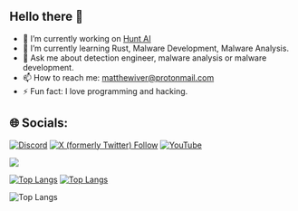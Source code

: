 ## Hello there 👋

- 🔭 I’m currently working on [Hunt AI](https://github.com/Infinit3i/hunt-ai)
- 🌱 I’m currently learning Rust, Malware Development, Malware Analysis.
- 💬 Ask me about detection engineer, malware analysis or malware development.
- 📫 How to reach me: matthewiver@protonmail.com
- ⚡ Fun fact: I love programming and hacking.

## 🌐 Socials:
[![Discord](https://img.shields.io/badge/Discord-%237289DA.svg?logo=discord&logoColor=white)](https://discord.gg/rzSTrk39yE) [![X (formerly Twitter) Follow](https://img.shields.io/twitter/follow/infinit3i)](https://x.com/infinit3i)
 [![YouTube](https://img.shields.io/badge/YouTube-%23FF0000.svg?logo=YouTube&logoColor=white)](https://www.youtube.com/@infinit3i) 

<a>
  <img align="center" src="https://github-readme-stats.vercel.app/api?username=infinit3i&theme=dracula&show_icons=true" />
</a>

[![Top Langs](https://github-readme-stats.vercel.app/api/top-langs/?username=infinit3i&hide_progress=true&theme=dracula)](https://github.com/anuraghazra/github-readme-stats)
[![Top Langs](https://github-readme-stats.vercel.app/api/top-langs/?username=anuraghazra&hide_progress=true)](https://github.com/anuraghazra/github-readme-stats)


![Top Langs](https://github-readme-stats.vercel.app/api/top-langs/?username=anuraghazra&layout=compact)

